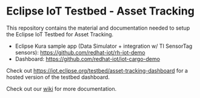 # Eclipse IoT Testbed - Asset Tracking

This repository contains the material and documentation needed to setup the Eclipse IoT Testbed for Asset Tracking. 

* Eclipse Kura sample app (Data Simulator + integration w/ TI SensorTag sensors): https://github.com/redhat-iot/rh-iot-demo
* Dashboard: https://github.com/redhat-iot/iot-cargo-demo

Check out https://iot.eclipse.org/testbed/asset-tracking-dashboard for a hosted version of the testbed dashboard.

Check out our [wiki](https://github.com/eclipselabs/eclipseiot-testbed-assettracking/wiki) for more documentation. 
